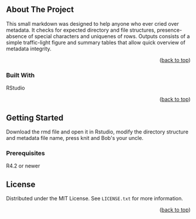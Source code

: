 

<!-- ABOUT THE PROJECT -->
## About The Project

This small markdown was designed to help anyone who ever cried over metadata. It checks for expected directory and file structures, presence-absence of special characters and uniquenes of rows. 
Outputs consists of a simple traffic-light figure and summary tables that allow quick overview of metadata integrity.

<p align="right">(<a href="#readme-top">back to top</a>)</p>



### Built With

RStudio

<p align="right">(<a href="#readme-top">back to top</a>)</p>



<!-- GETTING STARTED -->
## Getting Started

Download the rmd file and open it in Rstudio, modify the directory structure and metadata file name, press knit and Bob's your uncle.

### Prerequisites

R4.2 or newer



<!-- LICENSE -->
## License

Distributed under the MIT License. See `LICENSE.txt` for more information.

<p align="right">(<a href="#readme-top">back to top</a>)</p>

